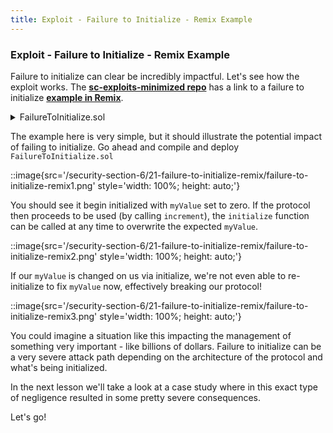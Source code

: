 ```yaml
---
title: Exploit - Failure to Initialize - Remix Example
---
```


### Exploit - Failure to Initialize - Remix Example

Failure to initialize can clear be incredibly impactful. Let's see how the exploit works. The [**sc-exploits-minimized repo**](https://github.com/Cyfrin/sc-exploits-minimized) has a link to a failure to initialize [**example in Remix**](https://remix.ethereum.org/#url=https://github.com/Cyfrin/sc-exploits-minimized/blob/main/src/failure-to-initialize/FailureToInitialize.sol&lang=en&optimize=false&runs=200&evmVersion=null&version=soljson-v0.8.20+commit.a1b79de6.js).

<details>
<summary>FailureToInitialize.sol</summary>

> **Note:** I've added the initializer modifier to our initialize function here. This is omitted in the video version of this lesson. Feel free to copy this contract into your Remix instance.

```js
// SPDX-License-Identifier: MIT
pragma solidity 0.8.20;

import "@openzeppelin/contracts/proxy/utils/Initializable.sol";

contract FailureToInitialize is Initializable {
    uint256 public myValue;
    bool public initialized;

    function initialize(uint256 _startingValue) public initializer{
        myValue = _startingValue;
        initialized = true;
    }

    // We should have a check here to make sure the contract was initialized!
    function increment() public {
        myValue++;
    }
}
```

</details>


The example here is very simple, but it should illustrate the potential impact of failing to initialize. Go ahead and compile and deploy `FailureToInitialize.sol`

::image{src='/security-section-6/21-failure-to-initialize-remix/failure-to-initialize-remix1.png' style='width: 100%; height: auto;'}

You should see it begin initialized with `myValue` set to zero. If the protocol then proceeds to be used (by calling `increment`), the `initialize` function can be called at any time to overwrite the expected `myValue`.

::image{src='/security-section-6/21-failure-to-initialize-remix/failure-to-initialize-remix2.png' style='width: 100%; height: auto;'}

If our `myValue` is changed on us via initialize, we're not even able to re-initialize to fix `myValue` now, effectively breaking our protocol!

::image{src='/security-section-6/21-failure-to-initialize-remix/failure-to-initialize-remix3.png' style='width: 100%; height: auto;'}

You could imagine a situation like this impacting the management of something very important - like billions of dollars. Failure to initialize can be a very severe attack path depending on the architecture of the protocol and what's being initialized.

In the next lesson we'll take a look at a case study where in this exact type of negligence resulted in some pretty severe consequences.

Let's go!
